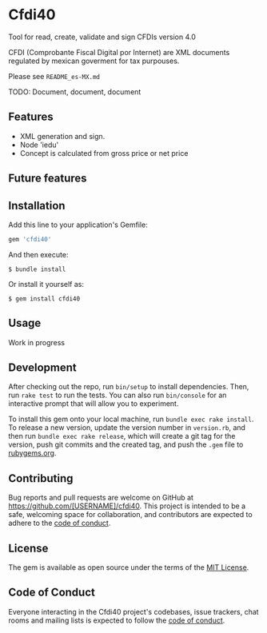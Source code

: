# Cfdi40

Tool for read, create, validate and sign CFDIs version 4.0

CFDI (Comprobante Fiscal Digital por Internet) are XML documents
regulated by mexican goverment for tax purpouses.

Please see `README_es-MX.md`

TODO: Document, document, document

## Features

* XML generation and sign.
* Node 'iedu'
* Concept is calculated from gross price or net price

## Future features

## Installation

Add this line to your application's Gemfile:

```ruby
gem 'cfdi40'
```

And then execute:

    $ bundle install

Or install it yourself as:

    $ gem install cfdi40

## Usage

Work in progress

## Development

After checking out the repo, run `bin/setup` to install dependencies.
Then, run `rake test` to run the tests. You can also run `bin/console`
for an interactive prompt that will allow you to experiment.

To install this gem onto your local machine, run `bundle exec rake
install`. To release a new version, update the version number in
`version.rb`, and then run `bundle exec rake release`, which will create
a git tag for the version, push git commits and the created tag, and
push the `.gem` file to [rubygems.org](https://rubygems.org).

## Contributing

Bug reports and pull requests are welcome on GitHub at
https://github.com/[USERNAME]/cfdi40. This project is intended to be a
safe, welcoming space for collaboration, and contributors are expected
to adhere to the [code of
conduct](https://github.com/israelbz/cfdi40/blob/master/CODE_OF_CONDUCT.md).

## License

The gem is available as open source under the terms of the [MIT
License](https://opensource.org/licenses/MIT).

## Code of Conduct

Everyone interacting in the Cfdi40 project's codebases, issue trackers,
chat rooms and mailing lists is expected to follow the [code of
conduct](https://github.com/[USERNAME]/cfdi40/blob/master/CODE_OF_CONDUCT.md).
